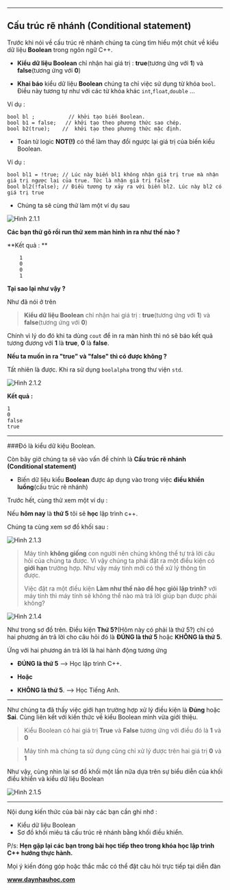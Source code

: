 
---
Cấu trúc rẽ nhánh (Conditional statement)
---


Trước khi nói về cấu trúc rẽ nhánh chúng ta cùng tìm hiểu một chút về kiểu dữ liệu **Boolean** trong ngôn ngữ C++.

* **Kiểu dữ liệu Boolean** chỉ nhận hai giá trị : **true**(tương ứng với **1**) và **false**(tương ứng với **0**)

* **Khai báo** kiểu dữ liệu **Boolean** chúng ta chỉ việc sử dụng từ khóa `bool`. Điều này tương tự như với các từ khóa khác `int`,`float`,`double` ...

Ví dụ  :

	bool bl ;           // khởi tạo biến Boolean.
	bool b1 = false;   // khởi tạo theo phương thức sao chép.
	bool b2(true);    //  khởi tạo theo phương thức mặc định. 

* Toán tử logic **NOT(!)** có thể làm thay đổi ngược lại giá trị của biến kiểu Boolean.

Ví dụ :

    bool bl1 = !true; // Lúc này biến bl1 không nhận giá trị true mà nhận giá trị ngược lại của true. Tức là nhận giá trị false
    bool bl2(!false); // Điều tương tự xảy ra với biến bl2. Lúc này bl2 có giá trị true


* Chúng ta sẽ cùng thử làm một ví dụ sau 

![Hình 2.1.1](/Images/2.1/2.1.1.png?raw=true)

**Các bạn thử gõ rồi run thử xem màn hình in ra như thế nào ?**

**Kết quả : **

 	    1
    	0
    	0
    	1
**Tại sao lại như vậy ?**

Như đã nói ở trên  
>**Kiểu dữ liệu Boolean** chỉ nhận hai giá trị : **true**(tương ứng với **1**) và **false**(tương ứng với **0**)

Chính vì lý do đó khi ta dùng `cout` để in ra màn hình thì nó sẽ báo kết quả tương đương với **1** là **true**, **0** là **false**.

**Nếu ta muốn in ra "true" và "false" thì có được không ?**

Tất nhiên là được. Khi ra sử dụng `boolalpha` trong thư viện `std`.

 
![Hình 2.1.2](/Images/2.1/2.1.2.png?raw=true)

**Kết quả :**

	1
	0
	false
	true

----------

###Đó là kiểu dữ kiệu Boolean. 

Còn bây giờ chúng ta sẽ vào vấn đề chính là **Cấu trúc rẽ nhánh (Conditional statement)**

* Biến dữ liệu kiểu **Boolean** được áp dụng vào trong việc **điều khiển luồng**(cấu trúc rẽ nhánh)

Trước hết, cùng thử xem một ví dụ :

 Nếu **hôm nay** là **thứ 5** tôi sẽ **học** lập trình c++.

Chúng ta cùng xem sơ đồ khối sau :

![Hình 2.1.3](/Images/2.1/2.1.3.png?raw=true)


> Máy tính **không giống** con người nên chúng không thể tự trả lời câu hỏi của chúng ta được. Vì vậy chúng ta phải đặt ra một điều kiện có **giới hạn** trường hợp. Như vậy máy tính mới có thể xử lý thông tin được.
> 
> Việc đặt ra một điều kiện **Làm như thế nào để học giỏi lập trình?** với máy tính thì máy tính sẽ không thể nào mà trả lời giúp bạn được phải không?

![Hình 2.1.4](/Images/2.1/2.1.4.png?raw=true)

Như trong sơ đồ trên. Điều kiện **Thứ 5?**(Hôm này có phải là thứ 5?) chỉ có hai phương án trả lời cho câu hỏi đó là **ĐÚNG là thứ 5** hoặc **KHÔNG là thứ 5**.

Ứng với hai phương án trả lời là hai hành động tương ứng 

 * **ĐÚNG là thứ 5** --> Học lập trình C++.

 * **Hoặc**
 
 * **KHÔNG là thứ 5**. --> Học Tiếng Anh.

----------

Như chúng ta đã thấy việc giới hạn trường hợp xử lý điều kiện là **Đúng** hoặc **Sai**.
Cùng liên kết với kiến thức về kiểu Boolean mình vừa giới thiệu.

> Kiểu Boolean có hai giá trị **True** và **False** tương ứng với điều đó là **1** và **0**

> Máy tính mà chúng ta sử dụng cũng chỉ xử lý được trên hai giá trị **0** và **1**

Như vậy, cùng nhìn lại sơ đồ khối một lần nữa dựa trên sự biểu diễn của khối điều khiển và kiểu dữ liệu Boolean

![Hình 2.1.5](/Images/2.1/2.1.5.png?raw=true)

----------

Nội dung kiến thức của bài này các bạn cần ghi nhớ :

 * Kiểu dữ liệu Boolean
 * Sơ đồ khối miêu tả cấu trúc rẽ nhánh bằng khối điều khiển.
 


P/s: **Hẹn gặp lại các bạn trong bài học tiếp theo trong khóa học lập trình C++ hướng thực hành.**


Mọi ý kiến đóng góp hoặc thắc mắc có thể đặt câu hỏi trực tiếp tại diễn đàn 

**www.daynhauhoc.com**






